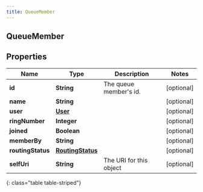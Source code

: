 ```yaml
---
title: QueueMember
---
```


## QueueMember

## Properties

| Name              | Type                                                       | Description                | Notes      |
| ----------------- | ---------------------------------------------------------- | -------------------------- | ---------- |
| **id**            | <!----><!---->**String**<!---->                            | The queue member&#39;s id. | [optional] |
| **name**          | <!----><!---->**String**<!---->                            |                            | [optional] |
| **user**          | <!----><!---->[**User**](User.md)<!---->                   |                            | [optional] |
| **ringNumber**    | <!----><!---->**Integer**<!---->                           |                            | [optional] |
| **joined**        | <!----><!---->**Boolean**<!---->                           |                            | [optional] |
| **memberBy**      | <!----><!---->**String**<!---->                            |                            | [optional] |
| **routingStatus** | <!----><!---->[**RoutingStatus**](RoutingStatus.md)<!----> |                            | [optional] |
| **selfUri**       | <!----><!---->**String**<!---->                            | The URI for this object    | [optional] |

{: class="table table-striped"}
